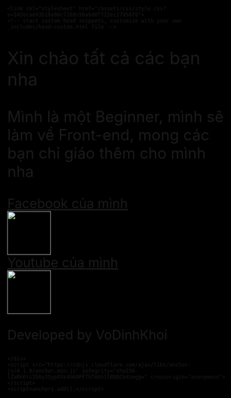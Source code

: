 <!DOCTYPE html>
<html lang="en-US">
  <head>
    <meta charset="UTF-8">
    <meta http-equiv="X-UA-Compatible" content="IE=edge">
    <meta name="viewport" content="width=device-width, initial-scale=1">
<title>Beginner Coder</title>
<meta name="generator" content="Jekyll v3.9.0" />
<meta property="og:title" content="unknownx2007.github.io" />
<meta property="og:locale" content="en_US" />
<link rel="canonical" href="https://unknownx2007.github.io/" />
<meta property="og:url" content="https://unknownx2007.github.io/" />
<meta property="og:site_name" content="unknownx2007.github.io" />
<meta name="twitter:card" content="summary" />
<meta property="twitter:title" content="unknownx2007.github.io" />
<script type="application/ld+json">
{"url":"https://unknownx2007.github.io/","@type":"WebSite","headline":"unknownx2007.github.io","name":"unknownx2007.github.io","@context":"https://schema.org"}</script>

    <link rel="stylesheet" href="/assets/css/style.css?v=242ecae03b16e86c7169c56abd0f722ec27950f8">
    <!-- start custom head snippets, customize with your own _includes/head-custom.html file -->

  </head>
  <body>
    <div class="container-lg px-3 my-5 markdown-body">
      
      
      

  <html lang="en-US" style="background-color: black">
<link rel="stylesheet" href="index.css" />
<head>
<title>Beginner Coder</title>
  </head>
  <body class="body">
   <p style="font-size: 40px">Xin chào tất cả các bạn nha</p>
   <p style="font-size: 35px">Mình là một Beginner, mình sẽ làm về Front-end, mong các bạn chỉ giáo thêm cho mình nha</p>
    <a href="https://www.facebook.com/UnknownX.2007/" style="font-size: 30px">Facebook của mình</a> <br />
   <img src="https://tse4.mm.bing.net/th?id=OIP.iSE7fOtQA9P_eqFgVA5_ogHaGZ&amp;pid=Api&amp;P=0&amp;w=198&amp;h=172" width="100" height="100" /> <br />
   <a href="https://www.youtube.com/channel/UCcs0UoG0pqi7K_XcrI59SBw" style="font-size: 30px">Youtube của mình</a> <br />
   <img src="https://tse1.mm.bing.net/th?id=OIP.Gjm7_ItVSXAIIEhKgA_HmwHaE8&amp;pid=Api&amp;P=0&amp;w=226&amp;h=152" width="100" height="100" /> 
   <p style="font-size: 30px" class="style">Developed by VoDinhKhoi</p>
   </body>
</html>


      
    </div>
    <script src="https://cdnjs.cloudflare.com/ajax/libs/anchor-js/4.1.0/anchor.min.js" integrity="sha256-lZaRhKri35AyJSypXXs4o6OPFTbTmUoltBbDCbdzegg=" crossorigin="anonymous"></script>
    <script>anchors.add();</script>
  </body>
</html>